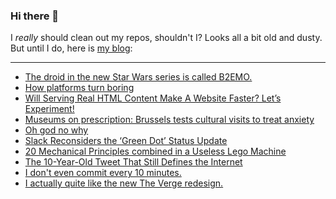 ### Hi there 👋

I _really_ should clean out my repos, shouldn't I? Looks all a bit old and dusty. But until I do, here is [my blog](https://lostfocus.de/):

--- 

<!-- POST-LIST:START -->
- [The droid in the new Star Wars series is called B2EMO.](https://lostfocus.de/2022/09/24/230845/)
- [How platforms turn boring](https://lostfocus.de/2022/09/22/how-platforms-turn-boring/)
- [Will Serving Real HTML Content Make A Website Faster? Let’s Experiment!](https://lostfocus.de/2022/09/22/will-serving-real-html-content-make-a-website-faster-lets-experiment/)
- [Museums on prescription: Brussels tests cultural visits to treat anxiety](https://lostfocus.de/2022/09/22/museums-on-prescription-brussels-tests-cultural-visits-to-treat-anxiety/)
- [Oh god no why](https://lostfocus.de/2022/09/22/230837/)
- [Slack Reconsiders the ‘Green Dot’ Status Update](https://lostfocus.de/2022/09/19/slack-reconsiders-the-green-dot-status-update/)
- [20 Mechanical Principles combined in a Useless Lego Machine](https://lostfocus.de/2022/09/19/20-mechanical-principles-combined-in-a-useless-lego-machine/)
- [The 10-Year-Old Tweet That Still Defines the Internet](https://lostfocus.de/2022/09/19/the-10-year-old-tweet-that-still-defines-the-internet/)
- [I don&#39;t even commit every 10 minutes.](https://lostfocus.de/2022/09/16/230826/)
- [I actually quite like the new The Verge redesign.](https://lostfocus.de/2022/09/13/230823/)
<!-- POST-LIST:END -->

<!--
**lostfocus/lostfocus** is a ✨ _special_ ✨ repository because its `README.md` (this file) appears on your GitHub profile.

Here are some ideas to get you started:

- 🔭 I’m currently working on ...
- 🌱 I’m currently learning ...
- 👯 I’m looking to collaborate on ...
- 🤔 I’m looking for help with ...
- 💬 Ask me about ...
- 📫 How to reach me: ...
- 😄 Pronouns: ...
- ⚡ Fun fact: ...
-->
